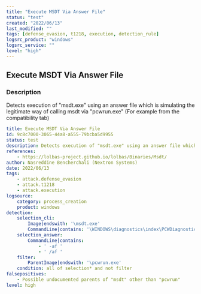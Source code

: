 ```yaml
---
title: "Execute MSDT Via Answer File"
status: "test"
created: "2022/06/13"
last_modified: ""
tags: [defense_evasion, t1218, execution, detection_rule]
logsrc_product: "windows"
logsrc_service: ""
level: "high"
---
```


## Execute MSDT Via Answer File

### Description

Detects execution of "msdt.exe" using an answer file which is simulating the legitimate way of calling msdt via "pcwrun.exe" (For example from the compatibility tab)

```yml
title: Execute MSDT Via Answer File
id: 9c8c7000-3065-44a8-a555-79bcba5d9955
status: test
description: Detects execution of "msdt.exe" using an answer file which is simulating the legitimate way of calling msdt via "pcwrun.exe" (For example from the compatibility tab)
references:
    - https://lolbas-project.github.io/lolbas/Binaries/Msdt/
author: Nasreddine Bencherchali (Nextron Systems)
date: 2022/06/13
tags:
    - attack.defense_evasion
    - attack.t1218
    - attack.execution
logsource:
    category: process_creation
    product: windows
detection:
    selection_cli:
        Image|endswith: '\msdt.exe'
        CommandLine|contains: '\WINDOWS\diagnostics\index\PCWDiagnostic.xml'
    selection_answer:
        CommandLine|contains:
            - ' -af '
            - ' /af '
    filter:
        ParentImage|endswith: '\pcwrun.exe'
    condition: all of selection* and not filter
falsepositives:
    - Possible undocumented parents of "msdt" other than "pcwrun"
level: high

```
